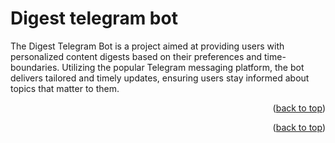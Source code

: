 # Digest telegram bot

<!-- ABOUT THE PROJECT -->

The Digest Telegram Bot is a project aimed at providing users with personalized content digests based on their preferences and time-boundaries. Utilizing the popular Telegram messaging platform, the bot delivers tailored and timely updates, ensuring users stay informed about topics that matter to them.


<p align="right">(<a href="#readme-top">back to top</a>)</p>


<p align="right">(<a href="#readme-top">back to top</a>)</p>






